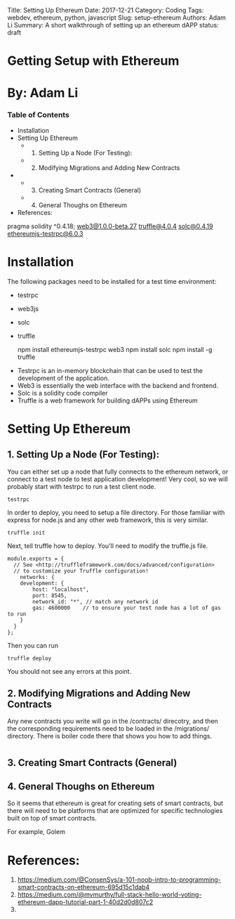 Title: Setting Up Ethereum 
Date: 2017-12-21
Category: Coding
Tags: webdev, ethereum, python, javascript
Slug: setup-ethereum
Authors: Adam Li
Summary: A short walkthrough of setting up an ethereum dAPP
status: draft

# Getting Setup with Ethereum
# By: Adam Li
### Table of Contents
<!-- MarkdownTOC -->

- Installation
- Setting Up Ethereum
    - 1. Setting Up a Node \(For Testing\):
    - 2. Modifying Migrations and Adding New Contracts
- 
    - 3. Creating Smart Contracts \(General\)
    - 4. General Thoughs on Ethereum
- References:

<!-- /MarkdownTOC -->

pragma solidity ^0.4.18;
web3@1.0.0-beta.27
truffle@4.0.4 
solc@0.4.19 
ethereumjs-testrpc@6.0.3 

# Installation
The following packages need to be installed for a test time environment:
* testrpc
* web3js
* solc
* truffle

    npm install ethereumjs-testrpc web3
    npm install solc
    npm install -g truffle

- Testrpc is an in-memory blockchain that can be used to test the development of the application.
- Web3 is essentially the web interface with the backend and frontend.
- Solc is a solidity code compiler
- Truffle is a web framework for building dAPPs using Ethereum

# Setting Up Ethereum
## 1. Setting Up a Node (For Testing):
You can either set up a node that fully connects to the ethereum network, or connect to a test node to test application development! Very cool, so we will probably start with testrpc to run a test client node.

    testrpc

In order to deploy, you need to setup a file directory. For those familiar with express for node.js and any other web framework, this is very similar.

    truffle init

Next, tell truffle how to deploy. You'll need to modify the truffle.js file.
    
    module.exports = {
      // See <http://truffleframework.com/docs/advanced/configuration>
      // to customize your Truffle configuration!
        networks: {
        development: {
            host: "localhost",
            port: 8545,
            network_id: "*", // match any network id
            gas: 4600000    // to ensure your test node has a lot of gas to run
        }
      }
    };

Then you can run

    truffle deploy

You should not see any errors at this point.

## 2. Modifying Migrations and Adding New Contracts
Any new contracts you write will go in the /contracts/ direcotry, and then the corresponding requirements need to be loaded in the /migrations/ directory. There is boiler code there that shows you how to add things.

#

## 3. Creating Smart Contracts (General)

## 4. General Thoughs on Ethereum
So it seems that ethereum is great for creating sets of smart contracts, but there will need to be platforms that are optimized for specific technologies built on top of smart contracts.

For example, Golem

# References:
1. https://medium.com/@ConsenSys/a-101-noob-intro-to-programming-smart-contracts-on-ethereum-695d15c1dab4
2. https://medium.com/@mvmurthy/full-stack-hello-world-voting-ethereum-dapp-tutorial-part-1-40d2d0d807c2
3. 
